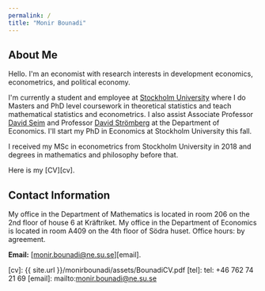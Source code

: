 ```yaml
---
permalink: /
title: "Monir Bounadi"
---
```


## About Me

Hello. I'm an economist with research interests in development economics, econometrics, and political economy.

I'm currently a student and employee at [Stockholm University](https://www.su.se/english/) where I do Masters and PhD level coursework in theoretical statistics and teach mathematical statistics and econometrics. I also assist Associate Professor [David Seim](http://www.davidseim.com/) and Professor [David Strömberg](http://perseus.iies.su.se/~dstro/) at the Department of Economics. I'll start my PhD in Economics at Stockholm University this fall.

I received my MSc in econometrics from Stockholm University in 2018 and degrees in mathematics and philosophy before that.

Here is my [CV][cv].

## Contact Information

My office in the Department of Mathematics is located in room 206 on the 2nd floor of house 6 at Kräftriket. My office in the Department of Economics is located in room A409 on the 4th floor of Södra huset. Office hours: by agreement.

**Email:** [monir.bounadi@ne.su.se][email].

[cv]: {{ site.url }}/monirbounadi/assets/BounadiCV.pdf
[tel]: tel: +46 762 74 21 69
[email]: mailto:monir.bounadi@ne.su.se
